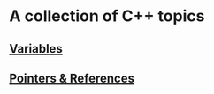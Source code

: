 # A collection of C++ topics

## [Variables](https://gist.github.com/ThomasLee94/49c7f87256153b1a4730706c8ace9008)

## [Pointers & References](https://gist.github.com/ThomasLee94/87f5481cb540a4498f33ba21ed943aa1)
